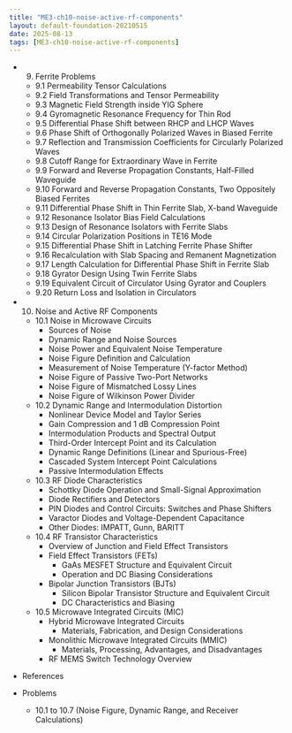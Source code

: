 ```yaml
---
title: "ME3-ch10-noise-active-rf-components"
layout: default-foundation-20210515
date: 2025-08-13
tags: [ME3-ch10-noise-active-rf-components]
---
```


- 9. Ferrite Problems
  - 9.1 Permeability Tensor Calculations
  - 9.2 Field Transformations and Tensor Permeability
  - 9.3 Magnetic Field Strength inside YIG Sphere
  - 9.4 Gyromagnetic Resonance Frequency for Thin Rod
  - 9.5 Differential Phase Shift between RHCP and LHCP Waves
  - 9.6 Phase Shift of Orthogonally Polarized Waves in Biased Ferrite
  - 9.7 Reflection and Transmission Coefficients for Circularly Polarized Waves
  - 9.8 Cutoff Range for Extraordinary Wave in Ferrite
  - 9.9 Forward and Reverse Propagation Constants, Half-Filled Waveguide
  - 9.10 Forward and Reverse Propagation Constants, Two Oppositely Biased Ferrites
  - 9.11 Differential Phase Shift in Thin Ferrite Slab, X-band Waveguide
  - 9.12 Resonance Isolator Bias Field Calculations
  - 9.13 Design of Resonance Isolators with Ferrite Slabs
  - 9.14 Circular Polarization Positions in TE16 Mode
  - 9.15 Differential Phase Shift in Latching Ferrite Phase Shifter
  - 9.16 Recalculation with Slab Spacing and Remanent Magnetization
  - 9.17 Length Calculation for Differential Phase Shift in Ferrite Slab
  - 9.18 Gyrator Design Using Twin Ferrite Slabs
  - 9.19 Equivalent Circuit of Circulator Using Gyrator and Couplers
  - 9.20 Return Loss and Isolation in Circulators

- 10. Noise and Active RF Components
  - 10.1 Noise in Microwave Circuits
    - Sources of Noise
    - Dynamic Range and Noise Sources
    - Noise Power and Equivalent Noise Temperature
    - Noise Figure Definition and Calculation
    - Measurement of Noise Temperature (Y-factor Method)
    - Noise Figure of Passive Two-Port Networks
    - Noise Figure of Mismatched Lossy Lines
    - Noise Figure of Wilkinson Power Divider
  - 10.2 Dynamic Range and Intermodulation Distortion
    - Nonlinear Device Model and Taylor Series
    - Gain Compression and 1 dB Compression Point
    - Intermodulation Products and Spectral Output
    - Third-Order Intercept Point and its Calculation
    - Dynamic Range Definitions (Linear and Spurious-Free)
    - Cascaded System Intercept Point Calculations
    - Passive Intermodulation Effects
  - 10.3 RF Diode Characteristics
    - Schottky Diode Operation and Small-Signal Approximation
    - Diode Rectifiers and Detectors
    - PIN Diodes and Control Circuits: Switches and Phase Shifters
    - Varactor Diodes and Voltage-Dependent Capacitance
    - Other Diodes: IMPATT, Gunn, BARITT
  - 10.4 RF Transistor Characteristics
    - Overview of Junction and Field Effect Transistors
    - Field Effect Transistors (FETs)
      - GaAs MESFET Structure and Equivalent Circuit
      - Operation and DC Biasing Considerations
    - Bipolar Junction Transistors (BJTs)
      - Silicon Bipolar Transistor Structure and Equivalent Circuit
      - DC Characteristics and Biasing
  - 10.5 Microwave Integrated Circuits (MIC)
    - Hybrid Microwave Integrated Circuits
      - Materials, Fabrication, and Design Considerations
    - Monolithic Microwave Integrated Circuits (MMIC)
      - Materials, Processing, Advantages, and Disadvantages
    - RF MEMS Switch Technology Overview

- References

- Problems
  - 10.1 to 10.7 (Noise Figure, Dynamic Range, and Receiver Calculations)
